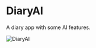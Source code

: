 # DiaryAI

A diary app with some AI features.

![DiaryAI](https://drive.google.com/file/d/1AT4yCXbr_oCwQ1B5GVntsoE-m6OsrSA1/view?usp=sharing)  
